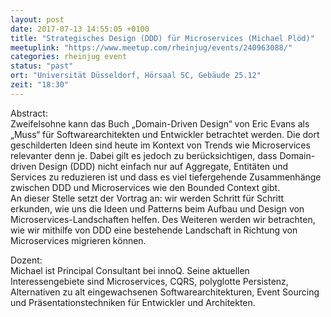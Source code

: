 ```yaml
---
layout: post
date: 2017-07-13 14:55:05 +0100
title: "Strategisches Design (DDD) für Microservices (Michael Plöd)"
meetuplink: "https://www.meetup.com/rheinjug/events/240963088/"
categories: rheinjug event
status: "past"
ort: "Universität Düsseldorf, Hörsaal 5C, Gebäude 25.12"
zeit: "18:30"
---
```

<p>Abstract:<br/>Zweifelsohne kann das Buch „Domain-Driven Design“ von Eric Evans als „Muss“ für Softwarearchitekten und Entwickler betrachtet werden. Die dort geschilderten Ideen sind heute im Kontext von Trends wie Microservices relevanter denn je. Dabei gilt es jedoch zu berücksichtigen, dass Domain-driven Design (DDD) nicht einfach nur auf Aggregate, Entitäten und Services zu reduzieren ist und dass es viel tiefergehende Zusammenhänge zwischen DDD und Microservices wie den Bounded Context gibt.<br/>An dieser Stelle setzt der Vortrag an: wir werden Schritt für Schritt erkunden, wie uns die Ideen und Patterns beim Aufbau und Design von Microservices-Landschaften helfen. Des Weiteren werden wir betrachten, wie wir mithilfe von DDD eine bestehende Landschaft in Richtung von Microservices migrieren können.</p> <p>Dozent:<br/>Michael ist Principal Consultant bei innoQ. Seine aktuellen Interessengebiete sind Microservices, CQRS, polyglotte Persistenz, Alternativen zu alt eingewachsenen Softwarearchitekturen, Event Sourcing und Präsentationstechniken für Entwickler und Architekten.</p> 
